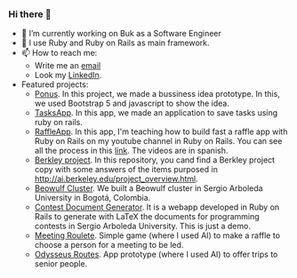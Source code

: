 ### Hi there 👋

- 🔭 I’m currently working on Buk as a Software Engineer
- 🌱 I use Ruby and Ruby on Rails as main framework. 
- 📫 How to reach me: 
  - Write me an [email](mailto:santipego0001@gmail.com)
  - Look my [LinkedIn](https://www.linkedin.com/in/santiago-p%C3%A9rez-gonz%C3%A1lez-abb49b144/).
- Featured projects:
  - [Ponus](https://github.com/SunTea43/Ponus). In this project, we made a bussiness idea prototype. In this, we used Bootstrap 5 and javascript to show the idea.
  - [TasksApp](https://github.com/SunTea43/TasksApp). In this app, we made an application to save tasks using ruby on rails.
  - [RaffleApp](https://github.com/SunTea43/RifaApp). In this app, I'm teaching how to build fast a raffle app with Ruby on Rails on my youtube channel in Ruby on Rails. You can see all the process in this [link](https://www.youtube.com/watch?v=Brn_nqq9zdw&list=PLI47N9nPUOiJN41LkzmbriDLhWc7CNsLR). The videos are in spanish.
  - [Berkley project](https://github.com/SunTea43/ProjectBerkley). In this repository, you cand find a Berkley project copy with some answers of the items purposed in http://ai.berkeley.edu/project_overview.html. 
  - [Beowulf Cluster](https://github.com/FelipeVelasquezP/Cluster_Beowulf). We built a Beowulf cluster in Sergio Arboleda University in Bogotá, Colombia.
  - [Contest Document Generator](https://github.com/SunTea43/ContestDocumentGeneratorPublic). It is a webapp developed in Ruby on Rails to generate with LaTeX the documents for programming contests in Sergio Arboleda University. This is just a demo.
  - [Meeting Roulete](https://github.com/SunTea43/meeting_roulette). Simple game (where I used AI) to make a raffle to choose a person for a meeting to be led.
  - [Odysseus Routes](https://github.com/SunTea43/OdysseusRoutes). App prototype (where I used AI) to offer trips to senior people.
